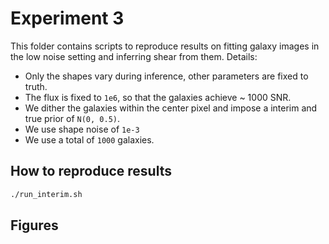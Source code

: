 # Experiment 3

This folder contains scripts to reproduce results on fitting galaxy images in the low noise setting
and inferring shear from them. Details: 

* Only the shapes vary during inference, other parameters are fixed to truth.
* The flux is fixed to `1e6`, so that the galaxies achieve ~ 1000 SNR.
* We dither the galaxies within the center pixel and impose a interim and true prior of `N(0, 0.5)`.
* We use shape noise of `1e-3`
* We use a total of `1000` galaxies.


## How to reproduce results

```bash
./run_interim.sh
```

## Figures


